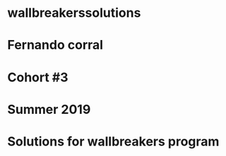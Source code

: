 # wallbreakerssolutions
# Fernando corral
# Cohort #3
# Summer 2019
# Solutions for wallbreakers program

